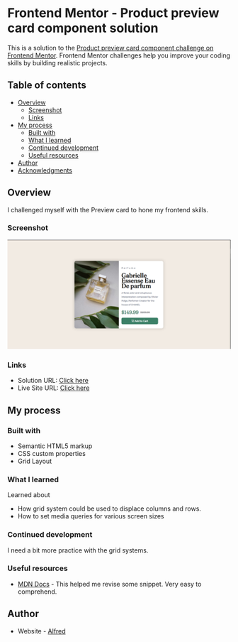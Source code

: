 # Frontend Mentor - Product preview card component solution

This is a solution to the [Product preview card component challenge on Frontend Mentor](https://www.frontendmentor.io/challenges/product-preview-card-component-GO7UmttRfa). Frontend Mentor challenges help you improve your coding skills by building realistic projects. 


## Table of contents

- [Overview](#overview)
  - [Screenshot](#screenshot)
  - [Links](#links)
- [My process](#my-process)
  - [Built with](#built-with)
  - [What I learned](#what-i-learned)
  - [Continued development](#continued-development)
  - [Useful resources](#useful-resources)
- [Author](#author)
- [Acknowledgments](#acknowledgments)



## Overview
I challenged myself with the Preview card to hone my frontend skills.

### Screenshot

![QR screenshoot solution](https://github.com/01Alfred/Product-preview-card-component/blob/main/images/preview%20card%20screenshot.png?raw=true)



### Links

- Solution URL: [Click here](https://www.frontendmentor.io/challenges/product-preview-card-component-GO7UmttRfa/hub)
- Live Site URL: [Click here](https://01alfred.github.io/Product-preview-card-component/)

## My process

### Built with

- Semantic HTML5 markup
- CSS custom properties
- Grid Layout



### What I learned

  Learned about 
- How grid system could be used to displace columns and rows.
- How to set media queries for various screen sizes 






### Continued development

I need a bit more practice with the grid systems.



### Useful resources

- [MDN Docs](https://developer.mozilla.org/en-US/) - This helped me revise some snippet. Very easy to comprehend.



## Author

- Website - [Alfred](http://www.linkedin.com/in/alfred-bonah-b76346223)

